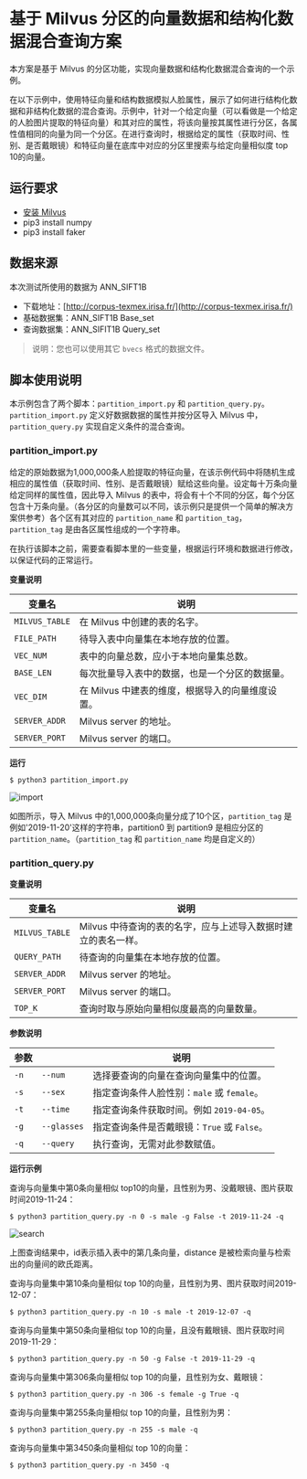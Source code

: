 # 基于 Milvus 分区的向量数据和结构化数据混合查询方案

本方案是基于 Milvus 的分区功能，实现向量数据和结构化数据混合查询的一个示例。

在以下示例中，使用特征向量和结构数据模拟人脸属性，展示了如何进行结构化数据和非结构化数据的混合查询。示例中，针对一个给定向量（可以看做是一个给定的人脸图片提取的特征向量）和其对应的属性，将该向量按其属性进行分区，各属性值相同的向量为同一个分区。在进行查询时，根据给定的属性（获取时间、性别、是否戴眼镜）和特征向量在底库中对应的分区里搜索与给定向量相似度 top 10的向量。

## 运行要求

- [安装 Milvus](https://www.milvus.io/cn/docs/v0.6.0/guides/get_started/install_milvus/install_milvus.md)
- pip3 install numpy
- pip3 install faker

## 数据来源

本次测试所使用的数据为 ANN_SIFT1B

- 下载地址：[http://corpus-texmex.irisa.fr/](http://corpus-texmex.irisa.fr/)
- 基础数据集：ANN_SIFT1B Base_set
- 查询数据集：ANN_SIFIT1B Query_set

> 说明：您也可以使用其它 `bvecs` 格式的数据文件。

## 脚本使用说明

本示例包含了两个脚本：`partition_import.py` 和 `partition_query.py`。`partition_import.py` 定义好数据数据的属性并按分区导入 Milvus 中，`partition_query.py` 实现自定义条件的混合查询。

### partition_import.py

给定的原始数据为1,000,000条人脸提取的特征向量，在该示例代码中将随机生成相应的属性值（获取时间、性别、是否戴眼镜）赋给这些向量。设定每十万条向量给定同样的属性值，因此导入 Milvus 的表中，将会有十个不同的分区，每个分区包含十万条向量。（各分区的向量数可以不同，该示例只是提供一个简单的解决方案供参考）各个区有其对应的 `partition_name` 和 `partition_tag`，`partition_tag` 是由各区属性组成的一个字符串。

在执行该脚本之前，需要查看脚本里的一些变量，根据运行环境和数据进行修改，以保证代码的正常运行。

**变量说明**

| 变量名         | 说明                                           |
| -------------- | ---------------------------------------------- |
| `MILVUS_TABLE` | 在 Milvus 中创建的表的名字。                     |
| `FILE_PATH`    | 待导入表中向量集在本地存放的位置。               |
| `VEC_NUM`      | 表中的向量总数，应小于本地向量集总数。   |
| `BASE_LEN`     | 每次批量导入表中的数据，也是一个分区的数据量。   |
| `VEC_DIM`      | 在 Milvus 中建表的维度，根据导入的向量维度设置。 |
| `SERVER_ADDR`  | Milvus server 的地址。                           |
| `SERVER_PORT`  | Milvus server 的端口。                           |

**运行**

```shell
$ python3 partition_import.py
```

![import](pic/import.PNG)

如图所示，导入 Milvus 中的1,000,000条向量分成了10个区，`partition_tag` 是例如'2019-11-20'这样的字符串，partition0 到 partition9 是相应分区的 `partition_name`。（`partition_tag` 和 `partition_name` 均是自定义的）

### partition_query.py

**变量说明**

| 变量名         | 说明                                                         |
| -------------- | ------------------------------------------------------------ |
| `MILVUS_TABLE` | Milvus 中待查询的表的名字，应与上述导入数据时建立的表名一样。 |
| `QUERY_PATH`   | 待查询的向量集在本地存放的位置。                               |
| `SERVER_ADDR`  | Milvus server 的地址。                                         |
| `SERVER_PORT`  | Milvus server 的端口。                                         |
| `TOP_K`        | 查询时取与原始向量相似度最高的向量数量。                    |

**参数说明**

| 参数 |             | 说明                                      |
| ---- | ----------- | ----------------------------------------- |
| `-n` | `--num`     | 选择要查询的向量在查询向量集中的位置。      |
| `-s` | `--sex`     | 指定查询条件人脸性别：`male` 或 `female`。  |
| `-t` | `--time`    | 指定查询条件获取时间。例如 `2019-04-05`。     |
| `-g` | `--glasses` | 指定查询条件是否戴眼镜：`True` 或 `False`。 |
| `-q` | `--query`   | 执行查询，无需对此参数赋值。                          |

**运行示例**

查询与向量集中第0条向量相似 top10的向量，且性别为男、没戴眼镜、图片获取时间2019-11-24：

```shell
$ python3 partition_query.py -n 0 -s male -g False -t 2019-11-24 -q
```

![search](pic/search.PNG)

上图查询结果中，id表示插入表中的第几条向量，distance 是被检索向量与检索出的向量间的欧氏距离。

查询与向量集中第10条向量相似 top 10的向量，且性别为男、图片获取时间2019-12-07：

```shell
$ python3 partition_query.py -n 10 -s male -t 2019-12-07 -q
```

查询与向量集中第50条向量相似 top 10的向量，且没有戴眼镜、图片获取时间2019-11-29：

```shell
$ python3 partition_query.py -n 50 -g False -t 2019-11-29 -q
```

查询与向量集中第306条向量相似 top 10的向量，且性别为女、戴眼镜：

```shell
$ python3 partition_query.py -n 306 -s female -g True -q
```

查询与向量集中第255条向量相似 top 10的向量，且性别为男：

```shell
$ python3 partition_query.py -n 255 -s male -q
```

查询与向量集中第3450条向量相似 top 10的向量：

```shell
$ python3 partition_query.py -n 3450 -q
```

